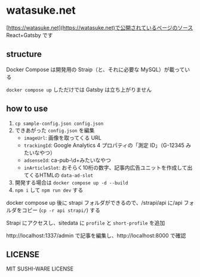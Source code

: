 # watasuke.net

[https://watasuke.net](https://watasuke.net)で公開されているページのソース  
React+Gatsby です

## structure

Docker Compose は開発用の Straip（と、それに必要な MySQL）が載っている

`docker compose up` しただけでは Gatsby は立ち上がりません

## how to use

1. `cp sample-config.json config.json`
2. できあがった `config.json` を編集
   - `imageUrl`: 画像を取ってくる URL
   - `trackingId`: Google Analytics 4 プロパティの「測定 ID」（G-12345 みたいなやつ）
   - `adsenseId`: ca-pub-\d+みたいなやつ
   - `inArticleSlot`: おそらく10桁の数字、記事内広告ユニットを作成して出てくるHTMLの `data-ad-slot`
3. 開発する場合は `docker compose up -d --build`
4. `npm i` して `npm run dev` する

docker compose up 後に strapi フォルダができるので、/strapi/api に/api フォルダをコピー (`cp -r api strapi/`) する

Strapi にアクセスし、sitedata に `profile` と `short-profile` を追加

http://localhost:1337/admin で記事を編集し、http://localhost:8000 で確認

## LICENSE

MIT SUSHI-WARE LICENSE
